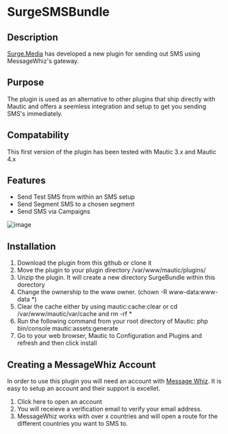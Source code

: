 # SurgeSMSBundle

## Description
[Surge.Media](https://surge.media) has developed a new plugin for sending out SMS using MessageWhiz's gateway.

## Purpose
The plugin is used as an alternative to other plugins that ship directly with Mautic and offers a seemless integration and setup to get you sending SMS's immediately.

## Compatability

This first version of the plugin has been tested with Mautic 3.x and Mautic 4.x

## Features

- Send Test SMS from within an SMS setup
- Send Segment SMS to a chosen segment
- Send SMS via Campaigns

![image](https://user-images.githubusercontent.com/59197832/180973540-583f022a-67a3-4cb2-8034-acb6efa27f5e.png)

## Installation

1. Download the plugin from this github or clone it
2. Move the plugin to your plugin directory /var/www/mautic/plugins/
3. Unzip the plugin.  It will create a new directory SurgeBundle within this dorectory
4. Change the ownership to the www owner. (chown -R www-data:www-data *)
5. Clear the cache either by using mautic:cache:clear or cd /var/www/mautic/var/cache and rm -rf *
6. Run the following command from your root directory of Mautic: php bin/console mautic:assets:generate
7. Go to your web browser, Mautic to Configuration and Plugins and refresh and then click install

## Creating a MessageWhiz Account

In order to use this plugin you will need an account with [Message Whiz](https://messagewhiz.com).  It is easy to setup an account and their support is excellet.
1. Click here to open an account
2. You will receieve a verification email to verify your email address.
3. MessageWhiz works with over x countries and will open a route for the different countries you want to SMS to.


